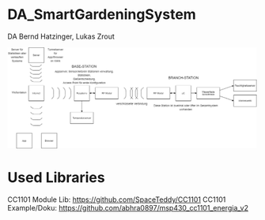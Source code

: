 # DA_SmartGardeningSystem
DA Bernd Hatzinger, Lukas Zrout

<img src="./Aufgabenstellung/SmartGardeningSystem_V2.png">

# Used Libraries

CC1101 Module Lib: https://github.com/SpaceTeddy/CC1101
CC1101 Example/Doku: https://github.com/abhra0897/msp430_cc1101_energia_v2
